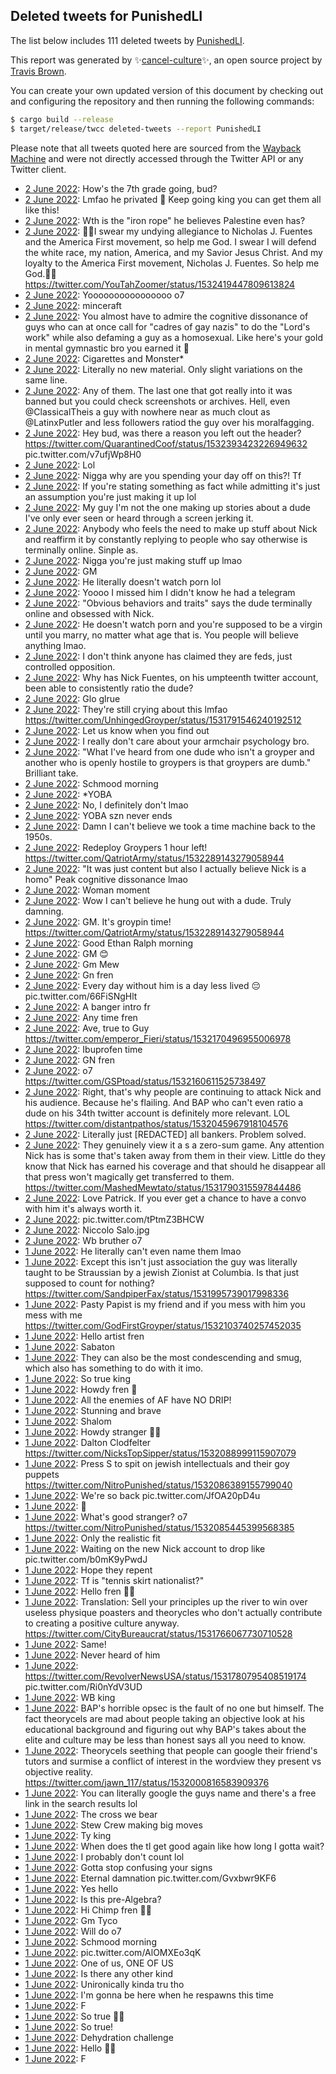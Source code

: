 ## Deleted tweets for PunishedLI

The list below includes 111 deleted tweets by
[PunishedLI](https://twitter.com/PunishedLI).



This report was generated by ✨[cancel-culture](https://github.com/travisbrown/cancel-culture)✨,
an open source project by [Travis Brown](https://twitter.com/travisbrown).

You can create your own updated version of this document by checking out and configuring the
repository and then running the following commands:

```bash
$ cargo build --release
$ target/release/twcc deleted-tweets --report PunishedLI
```

Please note that all tweets quoted here are sourced from the
[Wayback Machine](https://web.archive.org) and were not directly accessed through the Twitter API or
any Twitter client.

* [ 2 June 2022](https://web.archive.org/web/20220602205028/https://twitter.com/PunishedLI/status/1532464656937279519): How's the 7th grade going, bud? <!--1532464656937279519-->
* [ 2 June 2022](https://web.archive.org/web/20220602203822/https://twitter.com/PunishedLI/status/1532461479835885569): Lmfao he privated 🤣 Keep going king you can get them all like this! <!--1532461479835885569-->
* [ 2 June 2022](https://web.archive.org/web/20220602204028/https://twitter.com/PunishedLI/status/1532460791995195417): Wth is the "iron rope" he believes Palestine even has? <!--1532460791995195417-->
* [ 2 June 2022](https://web.archive.org/web/20220602203143/https://twitter.com/PunishedLI/status/1532459878983385088): ✋🏻I swear my undying allegiance to Nicholas J. Fuentes and the America First movement, so help me God. I swear I will defend the white race, my nation, America, and my Savior Jesus Christ. And my loyalty to the America First movement, Nicholas J. Fuentes. So help me God.✋🏻 https://twitter.com/YouTahZoomer/status/1532419447809613824 <!--1532459878983385088-->
* [ 2 June 2022](https://web.archive.org/web/20220602175736/https://twitter.com/PunishedLI/status/1532421008858267654): Yoooooooooooooooo o7 <!--1532421008858267654-->
* [ 2 June 2022](https://web.archive.org/web/20220602175527/https://twitter.com/PunishedLI/status/1532420543906992128): minceraft <!--1532420543906992128-->
* [ 2 June 2022](https://web.archive.org/web/20220602175159/https://twitter.com/PunishedLI/status/1532419653145972737): You almost have to admire the cognitive dissonance of guys who can at once call for "cadres of gay nazis" to do the "Lord's work" while also defaming a guy as a homosexual. Like here's your gold in mental gymnastic bro you earned it 🥇 <!--1532419653145972737-->
* [ 2 June 2022](https://web.archive.org/web/20220602174904/https://twitter.com/PunishedLI/status/1532418944954417152): Cigarettes and Monster* <!--1532418944954417152-->
* [ 2 June 2022](https://web.archive.org/web/20220602170341/https://twitter.com/PunishedLI/status/1532407402947043328): Literally no new material. Only slight variations on the same line. <!--1532407402947043328-->
* [ 2 June 2022](https://web.archive.org/web/20220602194548/https://twitter.com/PunishedLI/status/1532400488397869056): Any of them. The last one that got really into it was banned but you could check screenshots or archives. Hell, even  @ClassicalTheis  a guy with nowhere near as much clout as  @LatinxPutler  and less followers ratiod the guy over his moralfagging. <!--1532400488397869056-->
* [ 2 June 2022](https://web.archive.org/web/20220602164726/https://twitter.com/PunishedLI/status/1532399250902028292): Hey bud, was there a reason you left out the header?  https://twitter.com/QuarantinedCoof/status/1532393423226949632  pic.twitter.com/v7ufjWp8H0 <!--1532399250902028292-->
* [ 2 June 2022](https://web.archive.org/web/20220602161137/https://twitter.com/PunishedLI/status/1532394434192723968): Lol <!--1532394434192723968-->
* [ 2 June 2022](https://web.archive.org/web/20220602160722/https://twitter.com/PunishedLI/status/1532393264262823936): Nigga why are you spending your day off on this?! Tf <!--1532393264262823936-->
* [ 2 June 2022](https://web.archive.org/web/20220602160643/https://twitter.com/PunishedLI/status/1532393098122231808): If you're stating something as fact while admitting it's just an assumption you're just making it up lol <!--1532393098122231808-->
* [ 2 June 2022](https://web.archive.org/web/20220602160459/https://twitter.com/PunishedLI/status/1532392633003393026): My guy I'm not the one making up stories about a dude I've only ever seen or heard through a screen jerking it. <!--1532392633003393026-->
* [ 2 June 2022](https://web.archive.org/web/20220602160222/https://twitter.com/PunishedLI/status/1532391942939631616): Anybody who feels the need to make up stuff about Nick and reaffirm it by constantly replying to people who say otherwise is terminally online. Sinple as. <!--1532391942939631616-->
* [ 2 June 2022](https://web.archive.org/web/20220602155855/https://twitter.com/PunishedLI/status/1532391022784917506): Nigga you're just making stuff up lmao <!--1532391022784917506-->
* [ 2 June 2022](https://web.archive.org/web/20220602160010/https://twitter.com/PunishedLI/status/1532390883915616256): GM <!--1532390883915616256-->
* [ 2 June 2022](https://web.archive.org/web/20220602155700/https://twitter.com/PunishedLI/status/1532390579174350848): He literally doesn't watch porn lol <!--1532390579174350848-->
* [ 2 June 2022](https://web.archive.org/web/20220602155634/https://twitter.com/PunishedLI/status/1532390461796761600): Yoooo I missed him I didn't know he had a telegram <!--1532390461796761600-->
* [ 2 June 2022](https://web.archive.org/web/20220602155302/https://twitter.com/PunishedLI/status/1532389597547749376): "Obvious behaviors and traits" says the dude terminally online and obsessed with Nick. <!--1532389597547749376-->
* [ 2 June 2022](https://web.archive.org/web/20220602194124/https://twitter.com/PunishedLI/status/1532388865557811200): He doesn't watch porn and you're supposed to be a virgin until you marry, no matter what age that is. You people will believe anything lmao. <!--1532388865557811200-->
* [ 2 June 2022](https://web.archive.org/web/20220602154649/https://twitter.com/PunishedLI/status/1532388058305372161): I don't think anyone has claimed they are feds, just controlled opposition. <!--1532388058305372161-->
* [ 2 June 2022](https://web.archive.org/web/20220602154642/https://twitter.com/PunishedLI/status/1532387833033400324): Why has Nick Fuentes, on his umpteenth twitter account, been able to consistently ratio the dude? <!--1532387833033400324-->
* [ 2 June 2022](https://web.archive.org/web/20220602154144/https://twitter.com/PunishedLI/status/1532386920239603712): Glo glrue <!--1532386920239603712-->
* [ 2 June 2022](https://web.archive.org/web/20220602154005/https://twitter.com/PunishedLI/status/1532386346194567172): They're still crying about this lmfao https://twitter.com/UnhingedGroyper/status/1531791546240192512 <!--1532386346194567172-->
* [ 2 June 2022](https://web.archive.org/web/20220602193738/https://twitter.com/PunishedLI/status/1532385584446115843): Let us know when you find out <!--1532385584446115843-->
* [ 2 June 2022](https://web.archive.org/web/20220602193646/https://twitter.com/PunishedLI/status/1532385120765853696): I really don't care about your armchair psychology bro. <!--1532385120765853696-->
* [ 2 June 2022](https://web.archive.org/web/20220602193438/https://twitter.com/PunishedLI/status/1532384706062389249): "What I've heard from one dude who isn't a groyper and another who is openly hostile to groypers is that groypers are dumb."  Brilliant take. <!--1532384706062389249-->
* [ 2 June 2022](https://web.archive.org/web/20220602151811/https://twitter.com/PunishedLI/status/1532380901920866308): Schmood morning <!--1532380901920866308-->
* [ 2 June 2022](https://web.archive.org/web/20220602151553/https://twitter.com/PunishedLI/status/1532380366476017664): *YOBA <!--1532380366476017664-->
* [ 2 June 2022](https://web.archive.org/web/20220602151417/https://twitter.com/PunishedLI/status/1532379834780884995): No, I definitely don't lmao <!--1532379834780884995-->
* [ 2 June 2022](https://web.archive.org/web/20220602192311/https://twitter.com/PunishedLI/status/1532379635161366528): YOBA szn never ends <!--1532379635161366528-->
* [ 2 June 2022](https://web.archive.org/web/20220602185450/https://twitter.com/PunishedLI/status/1532368898506514432): Damn I can't believe we took a time machine back to the 1950s. <!--1532368898506514432-->
* [ 2 June 2022](https://web.archive.org/web/20220602184706/https://twitter.com/PunishedLI/status/1532367531922579459): Redeploy Groypers 1 hour left! https://twitter.com/QatriotArmy/status/1532289143279058944 <!--1532367531922579459-->
* [ 2 June 2022](https://web.archive.org/web/20220602182828/https://twitter.com/PunishedLI/status/1532361050577846272): "It was just content but also I actually believe Nick is a homo"  Peak cognitive dissonance lmao <!--1532361050577846272-->
* [ 2 June 2022](https://web.archive.org/web/20220602173334/https://twitter.com/PunishedLI/status/1532342544020946949): Woman moment <!--1532342544020946949-->
* [ 2 June 2022](https://web.archive.org/web/20220602124218/https://twitter.com/PunishedLI/status/1532341493532446723): Wow I can't believe he hung out with a dude. Truly damning. <!--1532341493532446723-->
* [ 2 June 2022](https://web.archive.org/web/20220602124617/https://twitter.com/PunishedLI/status/1532341279371173888): GM. It's groypin time! https://twitter.com/QatriotArmy/status/1532289143279058944 <!--1532341279371173888-->
* [ 2 June 2022](https://web.archive.org/web/20220602123935/https://twitter.com/PunishedLI/status/1532340778382643204): Good Ethan Ralph morning <!--1532340778382643204-->
* [ 2 June 2022](https://web.archive.org/web/20220602123806/https://twitter.com/PunishedLI/status/1532340634002108416): GM 😊 <!--1532340634002108416-->
* [ 2 June 2022](https://web.archive.org/web/20220602124403/https://twitter.com/PunishedLI/status/1532340577756495873): Gm Mew <!--1532340577756495873-->
* [ 2 June 2022](https://web.archive.org/web/20220602013704/https://twitter.com/PunishedLI/status/1532174282490490880): Gn fren <!--1532174282490490880-->
* [ 2 June 2022](https://web.archive.org/web/20220602013550/https://twitter.com/PunishedLI/status/1532173978919350272): Every day without him is a day less lived 😔 pic.twitter.com/66FiSNgHlt <!--1532173978919350272-->
* [ 2 June 2022](https://web.archive.org/web/20220602013231/https://twitter.com/PunishedLI/status/1532173210069766145): A banger intro fr <!--1532173210069766145-->
* [ 2 June 2022](https://web.archive.org/web/20220602013104/https://twitter.com/PunishedLI/status/1532172828232953856): Any time fren <!--1532172828232953856-->
* [ 2 June 2022](https://web.archive.org/web/20220602012957/https://twitter.com/PunishedLI/status/1532172497939943424): Ave, true to Guy https://twitter.com/emperor_Fieri/status/1532170496955006978 <!--1532172497939943424-->
* [ 2 June 2022](https://web.archive.org/web/20220602012834/https://twitter.com/PunishedLI/status/1532172205408374785): Ibuprofen time <!--1532172205408374785-->
* [ 2 June 2022](https://web.archive.org/web/20220602012505/https://twitter.com/PunishedLI/status/1532171235441790976): GN fren <!--1532171235441790976-->
* [ 2 June 2022](https://web.archive.org/web/20220602011848/https://twitter.com/PunishedLI/status/1532169734615351297): o7 https://twitter.com/GSPtoad/status/1532160611525738497 <!--1532169734615351297-->
* [ 2 June 2022](https://web.archive.org/web/20220602011310/https://twitter.com/PunishedLI/status/1532168245511217152): Right, that's why people are continuing to attack Nick and his audience. Because he's flailing. And BAP who can't even ratio a dude on his 34th twitter account is definitely more relevant. LOL https://twitter.com/distantpathos/status/1532045967918104576 <!--1532168245511217152-->
* [ 2 June 2022](https://web.archive.org/web/20220602005924/https://twitter.com/PunishedLI/status/1532164872401588224): Literally just [REDACTED] all bankers. Problem solved. <!--1532164872401588224-->
* [ 2 June 2022](https://web.archive.org/web/20220602004559/https://twitter.com/PunishedLI/status/1532161516455137281): They genuinely view it a s a zero-sum game. Any attention Nick has is some that's taken away from them in their view. Little do they know that Nick has earned his coverage and that should he disappear all that press won't magically get transferred to them. https://twitter.com/MashedMewtato/status/1531790315597844486 <!--1532161516455137281-->
* [ 2 June 2022](https://web.archive.org/web/20220602004239/https://twitter.com/PunishedLI/status/1532160556085350402): Love Patrick. If you ever get a chance to have a convo with him it's always worth it. <!--1532160556085350402-->
* [ 2 June 2022](https://web.archive.org/web/20220602003946/https://twitter.com/PunishedLI/status/1532159951128305664): pic.twitter.com/tPtmZ3BHCW <!--1532159951128305664-->
* [ 2 June 2022](https://web.archive.org/web/20220602002219/https://twitter.com/PunishedLI/status/1532155436228485120): Niccolo Salo.jpg <!--1532155436228485120-->
* [ 2 June 2022](https://web.archive.org/web/20220602001912/https://twitter.com/PunishedLI/status/1532154733321785344): Wb bruther o7 <!--1532154733321785344-->
* [ 1 June 2022](https://web.archive.org/web/20220601213402/https://twitter.com/PunishedLI/status/1532113053390516225): He literally can't even name them lmao <!--1532113053390516225-->
* [ 1 June 2022](https://web.archive.org/web/20220601213226/https://twitter.com/PunishedLI/status/1532112786603450368): Except this isn't just association the guy was literally taught to be Straussian by a jewish Zionist at Columbia. Is that just supposed to count for nothing? https://twitter.com/SandpiperFax/status/1531995739017998336 <!--1532112786603450368-->
* [ 1 June 2022](https://web.archive.org/web/20220601212735/https://twitter.com/PunishedLI/status/1532111512092831744): Pasty Papist is my friend and if you mess with him you mess with me https://twitter.com/GodFirstGroyper/status/1532103740257452035 <!--1532111512092831744-->
* [ 1 June 2022](https://web.archive.org/web/20220601212305/https://twitter.com/PunishedLI/status/1532110433762439171): Hello artist fren <!--1532110433762439171-->
* [ 1 June 2022](https://web.archive.org/web/20220601212147/https://twitter.com/PunishedLI/status/1532110107634388992): Sabaton <!--1532110107634388992-->
* [ 1 June 2022](https://web.archive.org/web/20220601212130/https://twitter.com/PunishedLI/status/1532110024926826496): They can also be the most condescending and smug, which also has something to do with it imo. <!--1532110024926826496-->
* [ 1 June 2022](https://web.archive.org/web/20220601210405/https://twitter.com/PunishedLI/status/1532105645314297857): So true king <!--1532105645314297857-->
* [ 1 June 2022](https://web.archive.org/web/20220601205816/https://twitter.com/PunishedLI/status/1532104153756905477): Howdy fren 🤠 <!--1532104153756905477-->
* [ 1 June 2022](https://web.archive.org/web/20220601205441/https://twitter.com/PunishedLI/status/1532103125955358720): All the enemies of AF have NO DRIP! <!--1532103125955358720-->
* [ 1 June 2022](https://web.archive.org/web/20220601205211/https://twitter.com/PunishedLI/status/1532102680440492032): Stunning and brave <!--1532102680440492032-->
* [ 1 June 2022](https://web.archive.org/web/20220601204211/https://twitter.com/PunishedLI/status/1532100138209923073): Shalom <!--1532100138209923073-->
* [ 1 June 2022](https://web.archive.org/web/20220601204017/https://twitter.com/PunishedLI/status/1532099681215340544): Howdy stranger 👋🏻 <!--1532099681215340544-->
* [ 1 June 2022](https://web.archive.org/web/20220601200830/https://twitter.com/PunishedLI/status/1532090737176682496): Dalton Clodfelter https://twitter.com/NicksTopSipper/status/1532088999115907079 <!--1532090737176682496-->
* [ 1 June 2022](https://web.archive.org/web/20220601195913/https://twitter.com/PunishedLI/status/1532089164702789633): Press S to spit on jewish intellectuals and their goy puppets https://twitter.com/NitroPunished/status/1532086389155799040 <!--1532089164702789633-->
* [ 1 June 2022](https://web.archive.org/web/20220601195605/https://twitter.com/PunishedLI/status/1532088543152992256): We're so back pic.twitter.com/JfOA20pD4u <!--1532088543152992256-->
* [ 1 June 2022](https://web.archive.org/web/20220601195333/https://twitter.com/PunishedLI/status/1532087920928010240): 👀 <!--1532087920928010240-->
* [ 1 June 2022](https://web.archive.org/web/20220601195530/https://twitter.com/PunishedLI/status/1532087664240783361): What's good stranger? o7 https://twitter.com/NitroPunished/status/1532085445399568385 <!--1532087664240783361-->
* [ 1 June 2022](https://web.archive.org/web/20220601195135/https://twitter.com/PunishedLI/status/1532087376540971009): Only the realistic fit <!--1532087376540971009-->
* [ 1 June 2022](https://web.archive.org/web/20220601191502/https://twitter.com/PunishedLI/status/1532078143942471680): Waiting on the new Nick account to drop like pic.twitter.com/b0mK9yPwdJ <!--1532078143942471680-->
* [ 1 June 2022](https://web.archive.org/web/20220601190916/https://twitter.com/PunishedLI/status/1532076605304360960): Hope they repent <!--1532076605304360960-->
* [ 1 June 2022](https://web.archive.org/web/20220601190809/https://twitter.com/PunishedLI/status/1532076379361054720): Tf is "tennis skirt nationalist?" <!--1532076379361054720-->
* [ 1 June 2022](https://web.archive.org/web/20220601190030/https://twitter.com/PunishedLI/status/1532074394251497472): Hello fren 👋🏻 <!--1532074394251497472-->
* [ 1 June 2022](https://web.archive.org/web/20220601185259/https://twitter.com/PunishedLI/status/1532072547386200065): Translation: Sell your principles up the river to win over useless physique poasters and theorycles who don't actually contribute to creating a positive culture anyway. https://twitter.com/CityBureaucrat/status/1531766067730710528 <!--1532072547386200065-->
* [ 1 June 2022](https://web.archive.org/web/20220601184113/https://twitter.com/PunishedLI/status/1532069593774432256): Same! <!--1532069593774432256-->
* [ 1 June 2022](https://web.archive.org/web/20220601181633/https://twitter.com/PunishedLI/status/1532063379564941312): Never heard of him <!--1532063379564941312-->
* [ 1 June 2022](https://web.archive.org/web/20220601174754/https://twitter.com/PunishedLI/status/1532056298979610625): https://twitter.com/RevolverNewsUSA/status/1531780795408519174  pic.twitter.com/Ri0nYdV3UD <!--1532056298979610625-->
* [ 1 June 2022](https://web.archive.org/web/20220601173900/https://twitter.com/PunishedLI/status/1532053967491911680): WB king <!--1532053967491911680-->
* [ 1 June 2022](https://web.archive.org/web/20220601172242/https://twitter.com/PunishedLI/status/1532049917455106049): BAP's horrible opsec is the fault of no one but himself. The fact theorycels are mad about people taking an objective look at his educational background and figuring out why BAP's takes about the elite and culture may be less than honest says all you need to know. <!--1532049917455106049-->
* [ 1 June 2022](https://web.archive.org/web/20220601171637/https://twitter.com/PunishedLI/status/1532048332788379650): Theorycels seething that people can google their friend's tutors and surmise a conflict of interest in the wordview they present vs objective reality. https://twitter.com/jawn_117/status/1532000816583909376 <!--1532048332788379650-->
* [ 1 June 2022](https://web.archive.org/web/20220601171722/https://twitter.com/PunishedLI/status/1532047509492666369): You can literally google the guys name and there's a free link in the search results lol <!--1532047509492666369-->
* [ 1 June 2022](https://web.archive.org/web/20220601170152/https://twitter.com/PunishedLI/status/1532044534770585600): The cross we bear <!--1532044534770585600-->
* [ 1 June 2022](https://web.archive.org/web/20220601164521/https://twitter.com/PunishedLI/status/1532040576488464384): Stew Crew making big moves <!--1532040576488464384-->
* [ 1 June 2022](https://web.archive.org/web/20220601164256/https://twitter.com/PunishedLI/status/1532039930704060416): Ty king <!--1532039930704060416-->
* [ 1 June 2022](https://web.archive.org/web/20220601163416/https://twitter.com/PunishedLI/status/1532037662021849088): When does the tl get good again like how long I gotta wait? <!--1532037662021849088-->
* [ 1 June 2022](https://web.archive.org/web/20220601163311/https://twitter.com/PunishedLI/status/1532037375169134593): I probably don't count lol <!--1532037375169134593-->
* [ 1 June 2022](https://web.archive.org/web/20220601163221/https://twitter.com/PunishedLI/status/1532037250606723072): Gotta stop confusing your signs <!--1532037250606723072-->
* [ 1 June 2022](https://web.archive.org/web/20220601163315/https://twitter.com/PunishedLI/status/1532037018074480642): Eternal damnation pic.twitter.com/Gvxbwr9KF6 <!--1532037018074480642-->
* [ 1 June 2022](https://web.archive.org/web/20220601162716/https://twitter.com/PunishedLI/status/1532035933414912000): Yes hello <!--1532035933414912000-->
* [ 1 June 2022](https://web.archive.org/web/20220601163033/https://twitter.com/PunishedLI/status/1532035900011450368): Is this pre-Algebra? <!--1532035900011450368-->
* [ 1 June 2022](https://web.archive.org/web/20220601162445/https://twitter.com/PunishedLI/status/1532035117694087168): Hi Chimp fren 👋🏻 <!--1532035117694087168-->
* [ 1 June 2022](https://web.archive.org/web/20220601161712/https://twitter.com/PunishedLI/status/1532033406640398336): Gm Tyco <!--1532033406640398336-->
* [ 1 June 2022](https://web.archive.org/web/20220601161614/https://twitter.com/PunishedLI/status/1532033119351545856): Will do o7 <!--1532033119351545856-->
* [ 1 June 2022](https://web.archive.org/web/20220601161711/https://twitter.com/PunishedLI/status/1532032680321175557): Schmood morning <!--1532032680321175557-->
* [ 1 June 2022](https://web.archive.org/web/20220601161000/https://twitter.com/PunishedLI/status/1532031617786466304): pic.twitter.com/AlOMXEo3qK <!--1532031617786466304-->
* [ 1 June 2022](https://web.archive.org/web/20220601160931/https://twitter.com/PunishedLI/status/1532030472905056257): One of us, ONE OF US <!--1532030472905056257-->
* [ 1 June 2022](https://web.archive.org/web/20220601160345/https://twitter.com/PunishedLI/status/1532029922792775680): Is there any other kind <!--1532029922792775680-->
* [ 1 June 2022](https://web.archive.org/web/20220601160200/https://twitter.com/PunishedLI/status/1532029524115718145): Unironically kinda tru tho <!--1532029524115718145-->
* [ 1 June 2022](https://web.archive.org/web/20220601160115/https://twitter.com/PunishedLI/status/1532029380729270272): I'm gonna be here when he respawns this time <!--1532029380729270272-->
* [ 1 June 2022](https://web.archive.org/web/20220601160053/https://twitter.com/PunishedLI/status/1532029199610892288): F <!--1532029199610892288-->
* [ 1 June 2022](https://web.archive.org/web/20220601160052/https://twitter.com/PunishedLI/status/1532029154173911040): So true 🤴🏻 <!--1532029154173911040-->
* [ 1 June 2022](https://web.archive.org/web/20220601160000/https://twitter.com/PunishedLI/status/1532029088931512321): So true! <!--1532029088931512321-->
* [ 1 June 2022](https://web.archive.org/web/20220601155932/https://twitter.com/PunishedLI/status/1532028974787833856): Dehydration challenge <!--1532028974787833856-->
* [ 1 June 2022](https://web.archive.org/web/20220601155851/https://twitter.com/PunishedLI/status/1532028825688629248): Hello 👋🏻 <!--1532028825688629248-->
* [ 1 June 2022](https://web.archive.org/web/20220601155640/https://twitter.com/PunishedLI/status/1532028255682736128): F <!--1532028255682736128-->
